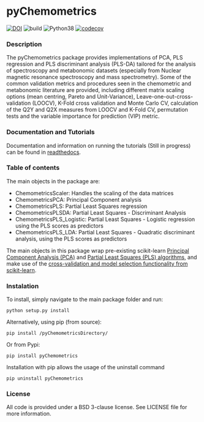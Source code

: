 # pyChemometrics

[![DOI](https://zenodo.org/badge/61749327.svg)](https://zenodo.org/badge/latestdoi/61749327) ![build](https://github.com/Gscorreia89/pyChemometrics/workflows/pyChemometrics/badge.svg?branch=master) ![Python38](https://img.shields.io/badge/python-3.8-blue.svg) [![codecov](https://codecov.io/gh/gscorreia89/pyChemometrics/branch/master/graph/badge.svg)](https://codecov.io/gh/gscorreia89/pyChemometrics)

### Description
The pyChemometrics package provides implementations of PCA, PLS regression and PLS discriminant 
analysis (PLS-DA) tailored for the analysis of spectroscopy and metabonomic datasets
(especially from Nuclear magnetic resonance spectroscopy and mass spectrometry). 
Some of the common validation metrics and procedures seen in the chemometric and metabonomic literature 
are provided, including different matrix scaling options (mean centring, Pareto and Unit-Variance), 
Leave-one-out-cross-validation (LOOCV), K-Fold cross validation and Monte Carlo CV, calculation of the 
Q2Y and Q2X measures from LOOCV and K-Fold CV, permutation tests and the variable importance for prediction 
(VIP) metric. 

### Documentation and Tutorials
Documentation and information on running the tutorials (Still in progress) can be found in [readthedocs](http://pychemometrics.readthedocs.io/en/stable/).

### Table of contents
The main objects in the package are:

 - ChemometricsScaler: Handles the scaling of the data matrices
 - ChemometricsPCA: Principal Component analysis
 - ChemometricsPLS: Partial Least Squares regression
 - ChemometricsPLSDA: Partial Least Squares - Discriminant Analysis
 - ChemometricsPLS_Logistic: Partial Least Squares - Logistic regression using the PLS scores as predictors
 - ChemometricsPLS_LDA: Partial Least Squares - Quadratic discriminant analysis, using the PLS scores as predictors
 
The main objects in this package wrap pre-existing scikit-learn [Principal Component Analysis 
(PCA)](http://scikit-learn.org/stable/modules/generated/sklearn.decomposition.PCA.html) 
and [Partial Least Squares (PLS) algorithms](http://scikit-learn.org/stable/modules/generated/sklearn.cross_decomposition.PLSRegression.html), 
and make use of the [cross-validation and model selection functionality from scikit-learn](http://scikit-learn.org/stable/modules/cross_validation.html#cross-validation).

### Instalation
To install, simply navigate to the main package folder and run:

    python setup.py install

Alternatively, using pip (from source):

    pip install /pyChemometricsDirectory/

Or from Pypi:

    pip install pyChemometrics


Installation with pip allows the usage of the uninstall command

    pip uninstall pyChemometrics
    
### License
All code is provided under a BSD 3-clause license. See LICENSE file for more information.

